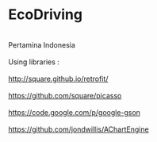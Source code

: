 # EcoDriving
<br>Pertamina Indonesia<br/>
<br>Using libraries : <br/>
<br>http://square.github.io/retrofit/<br/>
<br>https://github.com/square/picasso<br/>
<br>https://code.google.com/p/google-gson<br/>
<br>https://github.com/jondwillis/AChartEngine<br/>
